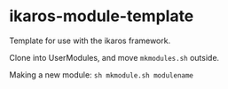 # ikaros-module-template
Template for use with the ikaros framework.

Clone into UserModules, and move `mkmodules.sh` outside.

Making a new module:
`sh mkmodule.sh modulename`
